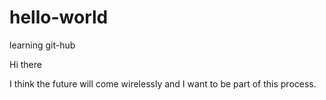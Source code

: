 # hello-world
learning git-hub

Hi there

I think the future will come wirelessly and I want to be part of this process.
